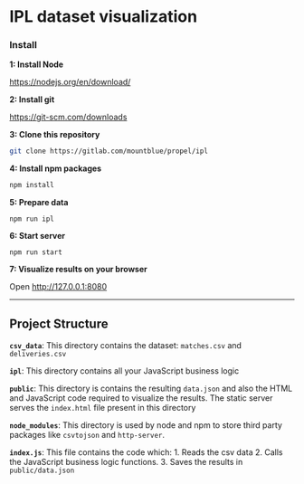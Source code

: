 # IPL dataset visualization

### Install

**1: Install Node**

https://nodejs.org/en/download/

**2: Install git**

https://git-scm.com/downloads

**3: Clone this repository**

```sh
git clone https://gitlab.com/mountblue/propel/ipl
```

**4: Install npm packages**

```sh
npm install
```

**5: Prepare data**

```
npm run ipl
```

**6: Start server**

```
npm run start
```

**7: Visualize results on your browser**

Open http://127.0.0.1:8080

---

## Project Structure

**`csv_data`**: This directory contains the dataset: `matches.csv` and `deliveries.csv`

**`ipl`**: This directory contains all your JavaScript business logic

**`public`**: This directory is contains the resulting `data.json` and also the HTML and JavaScript code required to visualize the results. The static server serves the `index.html` file present in this directory

**`node_modules`**: This directory is used by node and npm to store third party packages like `csvtojson` and `http-server`.

**`index.js`**: This file contains the code which: 1. Reads the csv data 2. Calls the JavaScript business logic functions. 3. Saves the results in `public/data.json`
